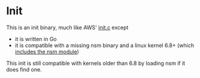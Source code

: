 # Init

This is an init binary, much like AWS' [init.c](https://github.com/aws/aws-nitro-enclaves-sdk-bootstrap/blob/746ec5d2713e539b94e651601b5c24ec1247c955/init/init.c)
except
- it is written in Go
- it is compatible with a missing nsm binary and a linux kernel 6.8+ (which [includes the nsm module](https://fosslinux.community/forum/news-ideas/linux-6-8-released-a-milestone-with-intel-gpu-aws-nitro-support-and-a-peek-into-6-9s-future/))


This init is still compatible with kernels older than 6.8 by loading nsm if it does find one.
